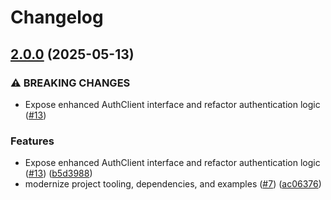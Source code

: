 # Changelog

## [2.0.0](https://github.com/forwardsoftware/react-auth/compare/v1.1.0...v2.0.0) (2025-05-13)


### ⚠ BREAKING CHANGES

* Expose enhanced AuthClient interface and refactor authentication logic ([#13](https://github.com/forwardsoftware/react-auth/issues/13))

### Features

* Expose enhanced AuthClient interface and refactor authentication logic ([#13](https://github.com/forwardsoftware/react-auth/issues/13)) ([b5d3988](https://github.com/forwardsoftware/react-auth/commit/b5d39884fb9d65e472a54a42b1a52b403adf4851))
* modernize project tooling, dependencies, and examples ([#7](https://github.com/forwardsoftware/react-auth/issues/7)) ([ac06376](https://github.com/forwardsoftware/react-auth/commit/ac063768917622e537c57b45da9eff5b50060c75))

